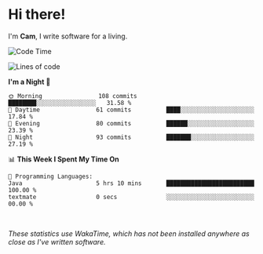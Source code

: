 # Hi there!
I'm **Cam**, I write software for a living.

<!--START_SECTION:waka-->
![Code Time](http://img.shields.io/badge/Code%20Time-433%20hrs%2055%20mins-blue)

![Lines of code](https://img.shields.io/badge/From%20Hello%20World%20I%27ve%20Written-99.1%20thousand%20lines%20of%20code-blue)

**I'm a Night 🦉** 

```text
🌞 Morning                108 commits         ████████░░░░░░░░░░░░░░░░░   31.58 % 
🌆 Daytime                61 commits          ████░░░░░░░░░░░░░░░░░░░░░   17.84 % 
🌃 Evening                80 commits          ██████░░░░░░░░░░░░░░░░░░░   23.39 % 
🌙 Night                  93 commits          ███████░░░░░░░░░░░░░░░░░░   27.19 % 
```


📊 **This Week I Spent My Time On** 

```text
💬 Programming Languages: 
Java                     5 hrs 10 mins       █████████████████████████   100.00 % 
textmate                 0 secs              ░░░░░░░░░░░░░░░░░░░░░░░░░   00.00 % 
```


<!--END_SECTION:waka-->

<br>

_These statistics use WakaTime, which has not been installed anywhere as close as I've written software._

